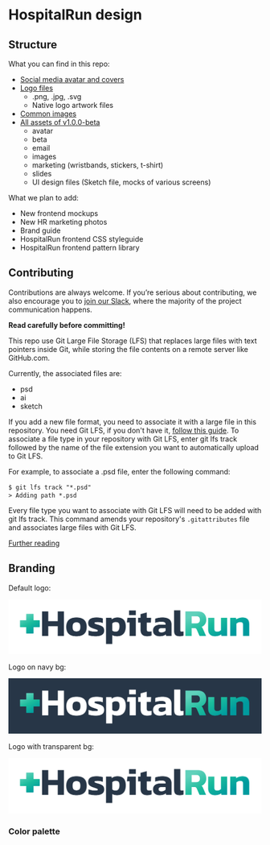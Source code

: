 # HospitalRun design

## Structure

What you can find in this repo:
- [Social media avatar and covers](/social)
- [Logo files](/logo)
  - .png, .jpg, .svg
  - Native logo artwork files
- [Common images](/images)	
- [All assets of v1.0.0-beta](/archive)
	- avatar
	- beta
	- email
	- images
	- marketing (wristbands, stickers, t-shirt)
	- slides
	- UI design files (Sketch file, mocks of various screens)

What we plan to add:
- New frontend mockups 
- New HR marketing photos
- Brand guide
- HospitalRun frontend CSS styleguide
- HospitalRun frontend pattern library

## Contributing 

Contributions are always welcome. If you’re serious about contributing, we also encourage you to [join our Slack](https://hospitalrun-slackin.herokuapp.com/), where the majority of the project communication happens.

**Read carefully before committing!**

This repo use Git Large File Storage (LFS) that replaces large files with text pointers inside Git, while storing the file contents on a remote server like GitHub.com.

Currently, the associated files are: 
- psd 
- ai 
- sketch

If you add a new file format, you need to associate it with a large file in this repository. You need Git LFS, if you don't have it, [follow this guide](https://help.github.com/en/articles/installing-git-large-file-storage). 
To associate a file type in your repository with Git LFS, enter git lfs track followed by the name of the file extension you want to automatically upload to Git LFS.

For example, to associate a .psd file, enter the following command:

```
$ git lfs track "*.psd"
> Adding path *.psd
```

Every file type you want to associate with Git LFS will need to be added with git lfs track. This command amends your repository's `.gitattributes` file and associates large files with Git LFS.

[Further reading](https://help.github.com/en/articles/configuring-git-large-file-storage)

## Branding

Default logo:

![logo-on-white](logo/logo-on-white.png)

Logo on navy bg:

![logo-on-white](logo/logowh-on-blue.png)

Logo with transparent bg:

![logo-on-white](logo/logo-on-transparent.png)

### Color palette
